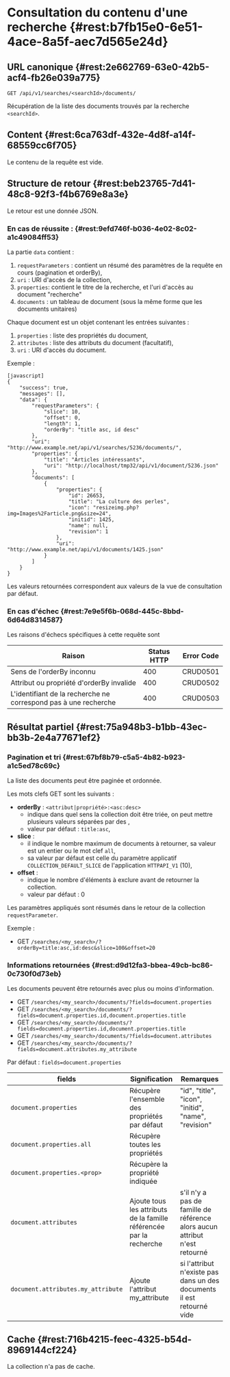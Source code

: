 # Consultation du contenu d'une recherche {#rest:b7fb15e0-6e51-4ace-8a5f-aec7d565e24d}

## URL canonique {#rest:2e662769-63e0-42b5-acf4-fb26e039a775}

    GET /api/v1/searches/<searchId>/documents/

Récupération de la liste des documents trouvés par la recherche `<searchId>`.

## Content {#rest:6ca763df-432e-4d8f-a14f-68559cc6f705}

Le contenu de la requête est vide.

## Structure de retour {#rest:beb23765-7d41-48c8-92f3-f4b6769e8a3e}

Le retour est une donnée JSON.

### En cas de réussite : {#rest:9efd746f-b036-4e02-8c02-a1c49084ff53}

La partie `data` contient :

1.  `requestParameters` : contient un résumé des paramètres de la requête en cours (pagination et orderBy),
1.  `uri` : URI d'accès de la collection,
1.  `properties`: contient le titre de la recherche, et l'uri d'accès au document "recherche"
1.  `documents` : un tableau de document (sous la même forme que les documents unitaires)

Chaque document est un objet contenant les entrées suivantes :

1.  `properties` : liste des propriétés du document,
1.  `attributes` : liste des attributs du document (facultatif),
1.  `uri` : URI d'accès du document.

Exemple :

    [javascript]
    {
        "success": true,
        "messages": [],
        "data": {
            "requestParameters": {
                "slice": 10,
                "offset": 0,
                "length": 1,
                "orderBy": "title asc, id desc"
            },
            "uri": "http://www.example.net/api/v1/searches/5236/documents/",
            "properties": {
                "title": "Articles intéressants",
                "uri": "http://localhost/tmp32/api/v1/document/5236.json"
            },
            "documents": [
                {
                    "properties": {
                        "id": 26653,
                        "title": "La culture des perles",
                        "icon": "resizeimg.php?img=Images%2Farticle.png&size=24",
                        "initid": 1425,
                        "name": null,
                        "revision": 1
                    },
                    "uri": "http://www.example.net/api/v1/documents/1425.json"
                }
            ]
        }
    }


<span class="flag inline nota-bene"></span> Les valeurs retournées correspondent aux valeurs de la vue de consultation
par défaut.

### En cas d'échec {#rest:7e9e5f6b-068d-445c-8bbd-6d64d8314587}

Les raisons d'échecs spécifiques à cette requête sont 

|                              Raison                             | Status HTTP | Error Code |
| --------------------------------------------------------------- | ----------- | ---------- |
| Sens de l'orderBy inconnu                                       |         400 | CRUD0501   |
| Attribut ou propriété d'orderBy invalide                        |         400 | CRUD0502   |
| L'identifiant de la recherche ne correspond pas à une recherche |         400 | CRUD0503   |

## Résultat partiel {#rest:75a948b3-b1bb-43ec-bb3b-2e4a77671ef2}

### Pagination et tri {#rest:67bf8b79-c5a5-4b82-b923-a1c5ed78c69c}

La liste des documents peut être paginée et ordonnée.

Les mots clefs GET sont les suivants :

* **orderBy** : `<attribut|propriété>:<asc:desc>`
  * indique dans quel sens la collection doit être triée, on peut mettre plusieurs valeurs séparées par des ,
  * valeur par défaut : `title:asc`,
* **slice** : 
  * il indique le nombre maximum de documents à retourner, sa valeur est un entier ou le mot clef `all`,
  * sa valeur par défaut est celle du paramètre applicatif `COLLECTION_DEFAULT_SLICE` de l'application `HTTPAPI_V1` (10),
* **offset** :
  * indique le nombre d'éléments à exclure avant de retourner la collection.
  * valeur par défaut : 0

<span class="flag inline nota-bene"></span> Les paramètres appliqués sont résumés dans le retour de la collection 
`requestParameter`.

Exemple : 

* GET `/searches/<my_search>/?orderBy=title:asc,id:desc&slice=100&offset=20`

### Informations retournées {#rest:d9d12fa3-bbea-49cb-bc86-0c730f0d73eb}

Les documents peuvent être retournés avec plus ou moins d'information.

* GET `/searches/<my_search>/documents/?fields=document.properties`
* GET `/searches/<my_search>/documents/?fields=document.properties.id,document.properties.title`
* GET `/searches/<my_search>/documents/?fields=document.properties.id,document.properties.title`
* GET `/searches/<my_search>/documents/?fields=document.attributes`
* GET `/searches/<my_search>/documents/?fields=document.attributes.my_attribute`

Par défaut : `fields=document.properties`

|               fields               |                            Signification                            |                                 Remarques                                  |
| ---------------------------------- | ------------------------------------------------------------------- | -------------------------------------------------------------------------- |
| `document.properties`              | Récupère l'ensemble des propriétés par défaut                       | "id", "title", "icon", "initid", "name", "revision"                        |
| `document.properties.all`          | Récupère toutes les propriétés                                      |                                                                            |
| `document.properties.<prop>`       | Récupère la propriété indiquée                                      |                                                                            |
| `document.attributes`              | Ajoute tous les attributs de la famille référencée par la recherche | s'il n'y a pas de famille de référence alors aucun attribut n'est retourné |
| `document.attributes.my_attribute` | Ajoute l'attribut my_attribute                                      | si l'attribut n'existe pas dans un des documents il est retourné vide      |

## Cache {#rest:716b4215-feec-4325-b54d-8969144cf224}

La collection n'a pas de cache.
